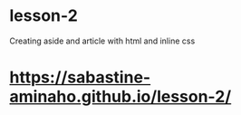 # lesson-2
Creating aside and article with html and inline css

# https://sabastine-aminaho.github.io/lesson-2/
